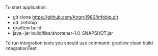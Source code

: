 To start application:
 - git clone https://github.com/Angry1980/infobip.git
 - cd ./infobip
 - gradlew build
 - java -jar build/libs/shortener-1.0-SNAPSHOT.jar

 To run integration tests you should use command: gradlew clean build integrationTest